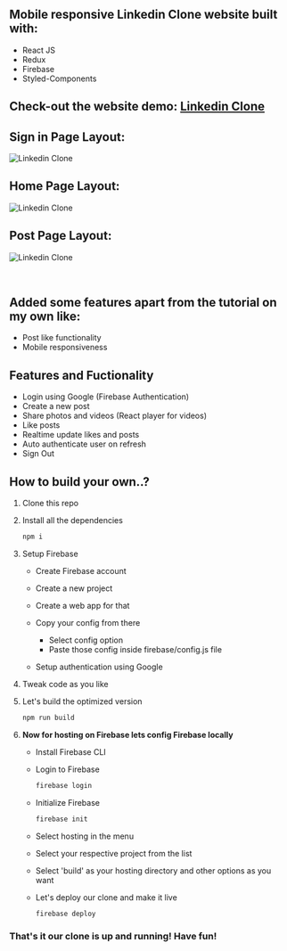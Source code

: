 ## Mobile responsive Linkedin Clone website built with: 
 - React JS 
 - Redux 
 - Firebase
 - Styled-Components

## Check-out the website demo: [Linkedin Clone](https://linkedin-clone-vert.vercel.app/)

## Sign in Page Layout:

![Linkedin Clone](https://user-images.githubusercontent.com/37968028/206279128-00efca08-6efc-4cbe-a538-fc5b00f9d253.png)

## Home Page Layout:

![Linkedin Clone](https://user-images.githubusercontent.com/37968028/206280272-51931d18-ee99-4dfc-b1d2-38ce7ba0ebbb.png)

## Post Page Layout:

![Linkedin Clone](https://user-images.githubusercontent.com/37968028/206280574-222e3f11-383a-4375-bab0-c72952399c0b.png)

 <br />

## Added some features apart from the tutorial on my own like:

-   Post like functionality
-   Mobile responsiveness

## Features and Fuctionality

-   Login using Google (Firebase Authentication)
-   Create a new post
-   Share photos and videos (React player for videos)
-   Like posts
-   Realtime update likes and posts
-   Auto authenticate user on refresh
-   Sign Out

## How to build your own..?

1. Clone this repo
1. Install all the dependencies
    ```bash
    npm i
    ```
1. Setup Firebase

    - Create Firebase account
    - Create a new project
    - Create a web app for that
    - Copy your config from there

        - Select config option
        - Paste those config inside firebase/config.js file

    - Setup authentication using Google

1. Tweak code as you like
1. Let's build the optimized version

    ```bash
    npm run build
    ```

1. **Now for hosting on Firebase lets config Firebase locally**

    - Install Firebase CLI
    - Login to Firebase

        ```bash
        firebase login
        ```

    - Initialize Firebase

        ```bash
        firebase init
        ```

    - Select hosting in the menu
    - Select your respective project from the list
    - Select 'build' as your hosting directory and other options as you want
    - Let's deploy our clone and make it live

        ```bash
        firebase deploy
        ```

### That's it our clone is up and running! Have fun!
